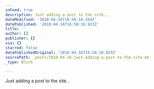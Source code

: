 ```yaml
---
inFeed: true
description: Just adding a post to the site..
dateModified: '2018-04-16T16:50:18.264Z'
datePublished: '2018-04-16T16:50:18.923Z'
title: ''
author: []
publisher: {}
via: {}
starred: false
datePublishedOriginal: '2018-04-16T16:50:18.923Z'
sourcePath: _posts/2018-04-16-just-adding-a-post-to-the-site.md
_type: Blurb

---
```

Just adding a post to the site..
